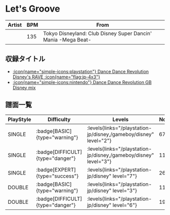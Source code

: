 # Let's Groove

|Artist|BPM|From|
|------|---|----|
||135|Tokyo Disneyland: Club Disney Super Dancin' Mania -Mega Beat-|

## 収録タイトル

- [:icon{name="simple-icons:playstation"} Dance Dance Revolution Disney's RAVE :icon{name="flag:jp-4x3"}](/playstation-jp/disney)
- [:icon{name="simple-icons:nintendo"} Dance Dance Revolution GB Disney mix](/gameboy/disney)

## 譜面一覧

|PlayStyle|Difficulty|Levels|Notes|Movie|
|---------|----------|------|-----|-----|
|SINGLE| :badge[BASIC]{type="warning"}| :levels{links="/playstation-jp/disney,/gameboy/disney" level="2"}|67/0||
|SINGLE| :badge[DIFFICULT]{type="danger"}| :levels{links="/playstation-jp/disney,/gameboy/disney" level="3"}|119/0||
|SINGLE| :badge[EXPERT]{type="success"}| :levels{links="/playstation-jp/disney" level="7"}|269/0||
|DOUBLE| :badge[BASIC]{type="warning"}| :levels{links="/playstation-jp/disney" level="3"}|111/0||
|DOUBLE| :badge[DIFFICULT]{type="danger"}| :levels{links="/playstation-jp/disney" level="6"}|198/0||
